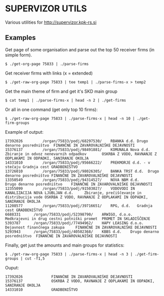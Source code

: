 SUPERVIZOR UTILS
================

Various utilities for http://supervizor.kpk-rs.si

Examples
--------

Get page of some organisation and parse out the top 50 receiver firms (in simple form).

    $ ./get-org-page 75833 | ./parse-firms


Get receiver firms with links (x = extended)

    $ ./get-raw-org-page 75833 | tee temp1 | ./parse-firms-x > temp2

Get the main theme of firm and get it's SKD main group

    $ cat temp1 | ./parse-firms-x | head -n 2 | ./get-firms

Or all in one command (get only top 10 firms):

    $ ./get-raw-org-page 75833 | ./parse-firms-x | head -n 10 | ./get-firm-groups

Example of output:
  
    17392026	     /organ/75833/podj/68297530/    RBANKA d.d.	Drugo denarno posredništvo	FINANČNE IN ZAVAROVALNIŠKE DEJAVNOSTI
    15376137	     /organ/75833/podj/98491881/    KOMUNALA Nova d.d. Zbiranje in odvoz nenevarnih odpadkov	   OSKRBA Z VODO, RAVNANJE Z ODPLAKAMI IN ODPADKI, SANIRANJE OKOLJA
    14331010	     /organ/75833/podj/95666222/    PREKMORJE d.d. - v stečaju Gradnja cest	GRADBENIŠTVO
    13726010	     /organ/75833/podj/98026305/    BANKA TRST d.d.  Drugo denarno posredništvo	FINANČNE IN ZAVAROVALNIŠKE DEJAVNOSTI
    13350549	     /organ/75833/podj/94314527/    NOVA NBM d.d.     Drugo denarno posredništvo	FINANČNE IN ZAVAROVALNIŠKE DEJAVNOSTI
    12355099	     /organ/75833/podj/91503027/    VODOVODI IN KANALIZACIJA NOVA LJUBLJAN d.d.		Zbiranje, prečiščevanje in distribucija vode OSKRBA Z VODO, RAVNANJE Z ODPLAKAMI IN ODPADKI, SANIRANJE OKOLJA
    11208577	     /organ/75833/podj/39716651/    RPG, d.d.	Gradnja cest GRADBENIŠTVO
    6688331	     /organ/75833/podj/52398790/    ARWIGO, d.o.o.	Medkrajevni in drug cestni potniški promet	PROMET IN SKLADIŠČENJE
    5393787	     /organ/75833/podj/77494962/    HAPY LEASING d.o.o.	Dejavnost finančnega zakupa	    FINANČNE IN ZAVAROVALNIŠKE DEJAVNOSTI
    5293943	     /organ/75833/podj/40502368/    KBBS d.d.	 Drugo denarno posredništvo  FINANČNE IN ZAVAROVALNIŠKE DEJAVNOSTI


Finally, get just the amounts and main groups for statistics:

    $ ./get-raw-org-page 75833 | ./parse-firms-x | head -n 3 | ./get-firm-groups | cut -f1,5

Ouput:

    17392026		     FINANČNE IN ZAVAROVALNIŠKE DEJAVNOSTI
    15376137		     OSKRBA Z VODO, RAVNANJE Z ODPLAKAMI IN ODPADKI, SANIRANJE OKOLJA
    14331010		     GRADBENIŠTVO

